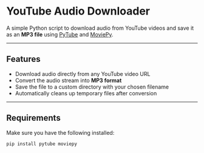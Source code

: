 # YouTube Audio Downloader

A simple Python script to download audio from YouTube videos and save it as an **MP3 file** using [PyTube](https://pytube.io/en/latest/) and [MoviePy](https://zulko.github.io/moviepy/).

---

## Features
- Download audio directly from any YouTube video URL  
- Convert the audio stream into **MP3 format**  
- Save the file to a custom directory with your chosen filename  
- Automatically cleans up temporary files after conversion  

---

## Requirements
Make sure you have the following installed:

```bash
pip install pytube moviepy

